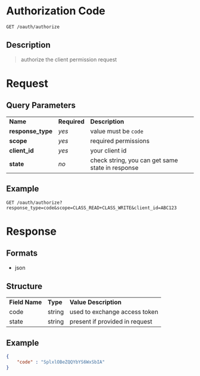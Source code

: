 # Authorization Code

```
GET /oauth/authorize
```

## Description
> authorize the client permission request

# Request
## Query Parameters
<table>
  <tr>
    <td><b>Name</b></td>
    <td><b><b>Required</b></b></td>
    <td><b>Description</b></td>
  </tr>
  <tr>
	<td><b>response_type</b></td>
	<td><i>yes</i></td>
	<td>value must be <code>code</code></td>
  </tr>
  <tr>
	<td><b>scope</b></td>
	<td><i>yes</i></td>
	<td>required permissions</td>
  </tr>
  <tr>
	<td><b>client_id</b></td>
	<td><i>yes</i></td>
	<td>your client id</td>
  </tr>
  <tr>
    <td><b>state</b></td>
    <td><i>no</i></td>
    <td>check string, you can get same state in response</td>
  </tr>
</table>

## Example
```
GET /oauth/authorize?response_type=code&scope=CLASS_READ+CLASS_WRITE&client_id=ABC123
```

# Response

## Formats
- json

## Structure
<table>
    <tr>
		<td><b>Field Name</b></td>
		<td><b>Type</b></td>
		<td><b>Value Description</b></td>
	</tr>
    <tr>
        <td>code</td>
        <td>string</td>
        <td>used to exchange access token</td>
    </tr>
    <tr>
        <td>state</td>
        <td>string</td>
        <td>present if provided in request</td>
    </tr>
</table>

## Example

```json
{
    "code" : "SplxlOBeZQQYbYS6WxSbIA"
}
```



